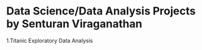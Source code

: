 
# Data Science/Data Analysis Projects by Senturan Viraganathan

1.Titanic Exploratory Data Analysis
